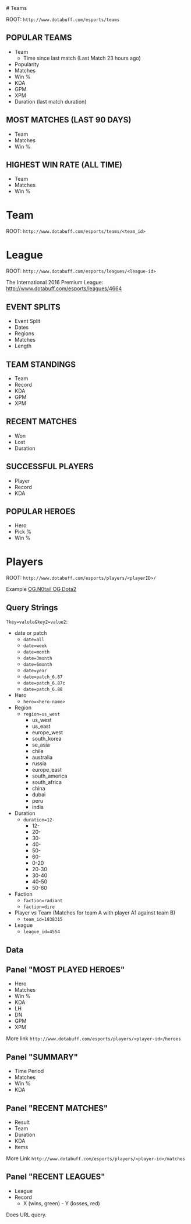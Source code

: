 <link rel="stylesheet" href="header-markdown-fixer.css" media="screen" title="no title" charset="utf-8">
# Teams

ROOT: `http://www.dotabuff.com/esports/teams`

## POPULAR TEAMS

- Team
	- Time since last match (Last Match 23 hours ago)
- Popularity
- Matches
- Win %
- KDA
- GPM
- XPM
- Duration (last match duration)

## MOST MATCHES (LAST 90 DAYS)

- Team
- Matches
- Win %

## HIGHEST WIN RATE (ALL TIME)

- Team
- Matches
- Win %

# Team

ROOT: `http://www.dotabuff.com/esports/teams/<team_id>`


# League

ROOT: `http://www.dotabuff.com/esports/leagues/<league-id>`

The International 2016 Premium League: http://www.dotabuff.com/esports/leagues/4664

## EVENT SPLITS

- Event Split
- Dates
- Regions
- Matches
- Length

## TEAM STANDINGS

- Team
- Record
- KDA
- GPM
- XPM

## RECENT MATCHES

- Won
- Lost
- Duration

## SUCCESSFUL PLAYERS

- Player
- Record
- KDA

## POPULAR HEROES

- Hero
- Pick %
- Win %

# Players

ROOT: `http://www.dotabuff.com/esports/players/<playerID>/`

Example [OG.N0tail OG Dota2](http://www.dotabuff.com/esports/players/19672354/)

## Query Strings

`?key=valule&key2=value2`:

- date or patch
	- `date=all`
	- `date=week`
	- `date=month`
	- `date=3month`
	- `date=6month`
	- `date=year`
	- `date=patch_6.87`
	- `date=patch_6.87c`
	- `date=patch_6.88`
- Hero
	- `hero=<hero-name>`
- Region
	- `region=us_west`
		- us_west
		- us_east
		- europe_west
		- south_korea
		- se_asia
		- chile
		- australia
		- russia
		- europe_east
		- south_america
		- south_africa
		- china
		- dubai
		- peru
		- india
- Duration
	- `duration=12-`
		- 12-
		- 20-
		- 30-
		- 40-
		- 50-
		- 60-
		- 0-20
		- 20-30
		- 30-40
		- 40-50
		- 50-60
- Faction
	- `faction=radiant`
	- `faction=dire`
- Player *vs* Team (Matches for team A with player A1 against team B)
	- `team_id=1838315`
- League
	- `league_id=4554`

## Data

## Panel "MOST PLAYED HEROES"

- Hero
- Matches
- Win %
- KDA
- LH
- DN
- GPM
- XPM

More link `http://www.dotabuff.com/esports/players/<player-id>/heroes`

## Panel "SUMMARY"

- Time Period
- Matches
- Win %
- KDA

## Panel "RECENT MATCHES"

- Result
- Team
- Duration
- KDA
- Items

More Link `http://www.dotabuff.com/esports/players/<player-id>/matches`

## Panel "RECENT LEAGUES"

- League
- Record
	- X (wins, green) - Y (losses, red)

Does URL query.
